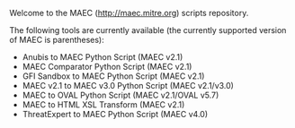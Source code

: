 Welcome to the MAEC (http://maec.mitre.org) scripts repository.

The following tools are currently available (the currently supported version of MAEC is parentheses):
+ Anubis to MAEC Python Script (MAEC v2.1)
+ MAEC Comparator Python Script (MAEC v2.1)
+ GFI Sandbox to MAEC Python Script (MAEC v2.1)
+ MAEC v2.1 to MAEC v3.0 Python Script (MAEC v2.1/v3.0)
+ MAEC to OVAL Python Script (MAEC v2.1/OVAL v5.7)
+ MAEC to HTML XSL Transform (MAEC v2.1)
+ ThreatExpert to MAEC Python Script (MAEC v4.0)
